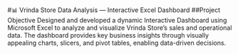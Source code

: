 #📊 Vrinda Store Data Analysis — Interactive Excel Dashboard
##Project Objective
Designed and developed a dynamic Interactive Dashboard using Microsoft Excel to analyze and visualize Vrinda Store’s sales and operational data. The dashboard provides key business insights through visually appealing charts, slicers, and pivot tables, enabling data-driven decisions.
